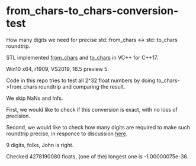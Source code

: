 # from_chars-to_chars-conversion-test
How many digits we need for precise std::from_chars &lt;-> std::to_chars roundtrip.

STL implemented [from_chars](https://en.cppreference.com/w/cpp/utility/from_chars) and [to_chars](https://en.cppreference.com/w/cpp/utility/to_chars) in VC++ for C++17.

Win10 x64, r1909, VS2019, 16.5 preview 5.

Code in this repo tries to test all 2^32 float numbers by doing to_chars->from_chars roundtrip and comparing the result.

We skip NaNs and Infs.

First, we would like to check if this conversion is exact, with no loss of precision.

Second, we would like to check how many digits are required to make such roundtrip precise, in responce to discussion [here](https://www.johndcook.com/blog/2020/03/16/round-trip-radix-conversion/#comments).

9 digits, folks, John is right.

Checked 4278190080 floats, (one of the) longest one is -1.00000075e-36.
